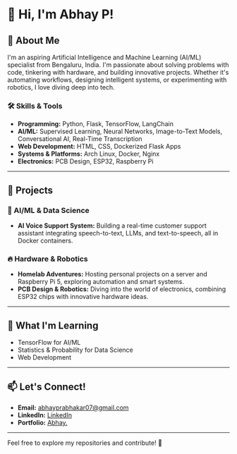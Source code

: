 # 👋 Hi, I'm Abhay P!

## 🌟 About Me  
I'm an aspiring Artificial Intelligence and Machine Learning (AI/ML) specialist from Bengaluru, India. I'm passionate about solving problems with code, tinkering with hardware, and building innovative projects. Whether it's automating workflows, designing intelligent systems, or experimenting with robotics, I love diving deep into tech.

### 🛠️ Skills & Tools  
- **Programming:** Python, Flask, TensorFlow, LangChain  
- **AI/ML:** Supervised Learning, Neural Networks, Image-to-Text Models, Conversational AI, Real-Time Transcription  
- **Web Development:** HTML, CSS, Dockerized Flask Apps  
- **Systems & Platforms:** Arch Linux, Docker, Nginx  
- **Electronics:** PCB Design, ESP32, Raspberry Pi  

---

## 🚀 Projects
### 🔧 AI/ML & Data Science  
- **AI Voice Support System:** Building a real-time customer support assistant integrating speech-to-text, LLMs, and text-to-speech, all in Docker containers.

### 🔥 Hardware & Robotics  
- **Homelab Adventures:** Hosting personal projects on a server and Raspberry Pi 5, exploring automation and smart systems.  
- **PCB Design & Robotics:** Diving into the world of electronics, combining ESP32 chips with innovative hardware ideas.  

---

## 🎯 What I'm Learning  
- TensorFlow for AI/ML  
- Statistics & Probability for Data Science  
- Web Development

---

## 📫 Let's Connect!  
- **Email:** abhayprabhakar07@gmail.com
- **LinkedIn:** [LinkedIn](https://www.linkedin.com/in/abhay-prabhakar/)
- **Portfolio:** [Abhay.](https://abhayprabhakar.co.in)

---

Feel free to explore my repositories and contribute! 🚀  
